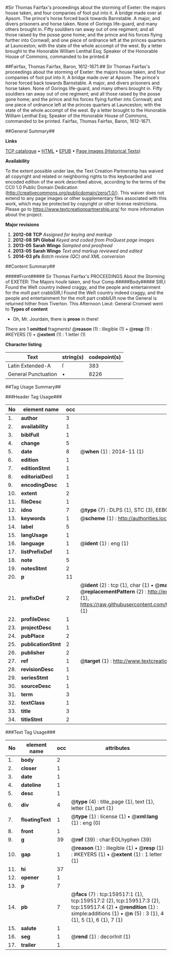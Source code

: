 #Sir Thomas Fairfax's proceedings about the storming of Exeter: the majors house taken, and four companies of foot put into it. A bridge made over at Apsom. The prince's horse forced back towards Barnstable. A major, and divers prisoners and horse taken. None of Gorings life-guard, and many others brought in. Fifty souldiers ran away out of one regiment; and all those raised by the posse gone home; and the prince and his forces flying further into Cornwall; and one piece of ordnance left at the princes quarters at Launceston; with the state of the whole accompt of the west. By a letter brought to the Honorable William Lenthal Esq; Speaker of the Honorable House of Commons, commanded to be printed.#

##Fairfax, Thomas Fairfax, Baron, 1612-1671.##
Sir Thomas Fairfax's proceedings about the storming of Exeter: the majors house taken, and four companies of foot put into it. A bridge made over at Apsom. The prince's horse forced back towards Barnstable. A major, and divers prisoners and horse taken. None of Gorings life-guard, and many others brought in. Fifty souldiers ran away out of one regiment; and all those raised by the posse gone home; and the prince and his forces flying further into Cornwall; and one piece of ordnance left at the princes quarters at Launceston; with the state of the whole accompt of the west. By a letter brought to the Honorable William Lenthal Esq; Speaker of the Honorable House of Commons, commanded to be printed.
Fairfax, Thomas Fairfax, Baron, 1612-1671.

##General Summary##

**Links**

[TCP catalogue](http://www.ota.ox.ac.uk/tcp/)  • 
[HTML](http://tei.it.ox.ac.uk/tcp/Texts-HTML/free/A93/A93299.html)  • 
[EPUB](http://tei.it.ox.ac.uk/tcp/Texts-EPUB/free/A93/A93299.epub) • 
[Page images (Historical Texts)](https://historicaltexts.jisc.ac.uk/eebo-99861289e)

**Availability**

To the extent possible under law, the Text Creation Partnership has waived all copyright and related or neighboring rights to this keyboarded and encoded edition of the work described above, according to the terms of the CC0 1.0 Public Domain Dedication (http://creativecommons.org/publicdomain/zero/1.0/). This waiver does not extend to any page images or other supplementary files associated with this work, which may be protected by copyright or other license restrictions. Please go to https://www.textcreationpartnership.org/ for more information about the project.

**Major revisions**

1. __2012-08__ __TCP__ *Assigned for keying and markup*
1. __2012-08__ __SPi Global__ *Keyed and coded from ProQuest page images*
1. __2013-05__ __Sarah Wingo__ *Sampled and proofread*
1. __2013-05__ __Sarah Wingo__ *Text and markup reviewed and edited*
1. __2014-03__ __pfs__ *Batch review (QC) and XML conversion*

##Content Summary##

#####Front#####
Sir Thomas Fairfax's PROCEEDINGS About the Storming of EXETER: The Majors houſe taken, and four Comp
#####Body#####
SIR,I Found the Weſt country indeed craggy, and the people and entertainment for the moſt part crabbSIR,I Found the Weſt country indeed craggy, and the people and entertainment for the moſt part crabbIUſt now the General is returned hither from Tiverton. This Afternoon Lieut: General Cromwel went to
**Types of content**

  * Oh, Mr. Jourdain, there is **prose** in there!

There are 1 **omitted** fragments! 
 @__reason__ (1) : illegible (1)  •  @__resp__ (1) : #KEYERS (1)  •  @__extent__ (1) : 1 letter (1)

**Character listing**


|Text|string(s)|codepoint(s)|
|---|---|---|
|Latin Extended-A|ſ|383|
|General Punctuation|•|8226|

##Tag Usage Summary##

###Header Tag Usage###

|No|element name|occ|attributes|
|---|---|---|---|
|1.|__author__|3||
|2.|__availability__|1||
|3.|__biblFull__|1||
|4.|__change__|5||
|5.|__date__|8| @__when__ (1) : 2014-11 (1)|
|6.|__edition__|1||
|7.|__editionStmt__|1||
|8.|__editorialDecl__|1||
|9.|__encodingDesc__|1||
|10.|__extent__|2||
|11.|__fileDesc__|1||
|12.|__idno__|7| @__type__ (7) : DLPS (1), STC (3), EEBO-CITATION (1), PROQUEST (1), VID (1)|
|13.|__keywords__|1| @__scheme__ (1) : http://authorities.loc.gov/ (1)|
|14.|__label__|5||
|15.|__langUsage__|1||
|16.|__language__|1| @__ident__ (1) : eng (1)|
|17.|__listPrefixDef__|1||
|18.|__note__|5||
|19.|__notesStmt__|2||
|20.|__p__|11||
|21.|__prefixDef__|2| @__ident__ (2) : tcp (1), char (1)  •  @__matchPattern__ (2) : ([0-9\-]+):([0-9IVX]+) (1), (.+) (1)  •  @__replacementPattern__ (2) : http://eebo.chadwyck.com/downloadtiff?vid=$1&page=$2 (1), https://raw.githubusercontent.com/textcreationpartnership/Texts/master/tcpchars.xml#$1 (1)|
|22.|__profileDesc__|1||
|23.|__projectDesc__|1||
|24.|__pubPlace__|2||
|25.|__publicationStmt__|2||
|26.|__publisher__|2||
|27.|__ref__|1| @__target__ (1) : http://www.textcreationpartnership.org/docs/. (1)|
|28.|__revisionDesc__|1||
|29.|__seriesStmt__|1||
|30.|__sourceDesc__|1||
|31.|__term__|3||
|32.|__textClass__|1||
|33.|__title__|3||
|34.|__titleStmt__|2||


###Text Tag Usage###

|No|element name|occ|attributes|
|---|---|---|---|
|1.|__body__|2||
|2.|__closer__|1||
|3.|__date__|1||
|4.|__dateline__|1||
|5.|__desc__|1||
|6.|__div__|4| @__type__ (4) : title_page (1), text (1), letter (1), part (1)|
|7.|__floatingText__|1| @__type__ (1) : license (1)  •  @__xml:lang__ (1) : eng (0)|
|8.|__front__|1||
|9.|__g__|39| @__ref__ (39) : char:EOLhyphen (39)|
|10.|__gap__|1| @__reason__ (1) : illegible (1)  •  @__resp__ (1) : #KEYERS (1)  •  @__extent__ (1) : 1 letter (1)|
|11.|__hi__|37||
|12.|__opener__|1||
|13.|__p__|7||
|14.|__pb__|7| @__facs__ (7) : tcp:159517:1 (1), tcp:159517:2 (2), tcp:159517:3 (2), tcp:159517:4 (2)  •  @__rendition__ (1) : simple:additions (1)  •  @__n__ (5) : 3 (1), 4 (1), 5 (1), 6 (1), 7 (1)|
|15.|__salute__|1||
|16.|__seg__|1| @__rend__ (1) : decorInit (1)|
|17.|__trailer__|1||
